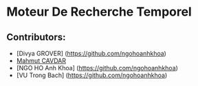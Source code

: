 # Moteur De Recherche Temporel

## Contributors:
* [Divya GROVER] (https://github.com/ngohoanhkhoa)
* [Mahmut CAVDAR](http://www.github.com/mcavdar)
* [NGO HO Anh Khoa] (https://github.com/ngohoanhkhoa)
* [VU Trong Bach] (https://github.com/ngohoanhkhoa)

